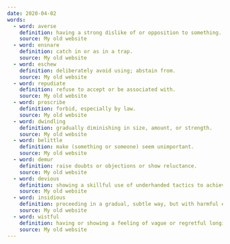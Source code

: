 ```yaml
---
date: 2020-04-02
words:
  - word: averse
    definition: having a strong dislike of or opposition to something.
    source: My old website
  - word: ensnare
    definition: catch in or as in a trap.
    source: My old website
  - word: eschew
    definition: deliberately avoid using; abstain from.
    source: My old website
  - word: repudiate
    definition: refuse to accept or be associated with.
    source: My old website
  - word: proscribe
    definition: forbid, especially by law.
    source: My old website
  - word: dwindling
    definition: gradually diminishing in size, amount, or strength.
    source: My old website
  - word: belittle
    definition: make (something or someone) seem unimportant.
    source: My old website
  - word: demur
    definition: raise doubts or objections or show reluctance.
    source: My old website
  - word: devious
    definition: showing a skillful use of underhanded tactics to achieve goals.
    source: My old website
  - word: insidious
    definition: proceeding in a gradual, subtle way, but with harmful effects.
    source: My old website
  - word: wistful
    definition: having or showing a feeling of vague or regretful longing.
    source: My old website
---
```

